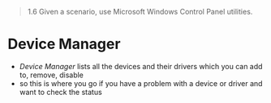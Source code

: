 > 1.6 Given a scenario, use Microsoft Windows Control Panel utilities.

# Device Manager

- *Device Manager* lists all the devices and their drivers which you can add to, remove, disable
- so this is where you go if you have a problem with a device or driver and want to check the status